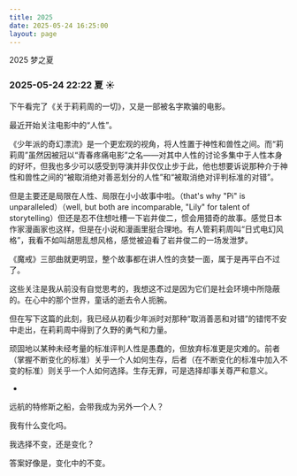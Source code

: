 ```yaml
---
title: 2025
date: 2025-05-24 16:25:00
layout: page
---
```


2025 梦之夏

### 2025-05-24 22:22 夏 ☀️

<div class="now-box">

下午看完了《关于莉莉周的一切》，又是一部被名字欺骗的电影。

最近开始关注电影中的“人性”。

《少年派的奇幻漂流》是一个更宏观的视角，将人性置于神性和兽性之间。而“莉莉周”虽然因被冠以“青春疼痛电影”之名——对其中人性的讨论多集中于人性本身的好坏，但我也多少可以感受到导演并非仅仅止步于此，他也想要诉说那种介于神性和兽性之间的“被取消绝对善恶划分的人性”和“被取消绝对评判标准的对错”。

但是主要还是局限在人性、局限在小小故事中啦。（that's why "Pi" is unparalleled）（well, but both are incomparable, "Lily" for talent of storytelling）但还是忍不住想吐槽一下岩井俊二，惯会用猎奇的故事。感觉日本作家漫画家也这样，但是在小说和漫画里挺合理地。有人管莉莉周叫“日式电幻风格”，我看不如叫胡思乱想风格，感觉被迫看了岩井俊二的一场发泄梦。

《魔戒》三部曲就更明显，整个故事都在讲人性的贪婪一面，属于是再平白不过了。

这些关注是我从前没有自觉思考的，我想这不过是因为它们是社会环境中所隐蔽的。在心中的那个世界，童话的逝去令人扼腕。

但在写下这篇的此刻，我已经从初看少年派时对那种“取消善恶和对错”的错愕不安中走出，在莉莉周中得到了久野的勇气和力量。

顽固地以某种未经考量的标准评判人性是愚蠢的，但放弃标准更是灾难的。前者（掌握不断变化的标准）关乎一个人如何生存，后者（在不断变化的标准中加入不变的标准）则关乎一个人如何选择。生存无罪，可是选择却事关尊严和意义。

-

远航的特修斯之船，会带我成为另外一个人？

我有什么变化吗。

我选择不变，还是变化？

答案好像是，变化中的不变。
</div>